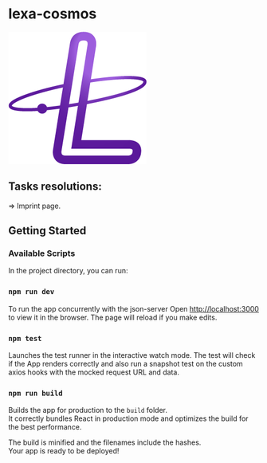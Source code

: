 # lexa-cosmos

![lexa-cosmos](https://github.com/ptrcklehmann/lexa-cosmos/blob/main/public/logo.png?raw=true)

## Tasks resolutions: 
=> Imprint page.

## Getting Started
### Available Scripts

In the project directory, you can run:

### `npm run dev`
To run the app concurrently with the json-server
Open [http://localhost:3000](http://localhost:3000) to view it in the browser.
The page will reload if you make edits.


### `npm test`
Launches the test runner in the interactive watch mode.
The test will check if the App renders correctly and also run a snapshot test on the custom axios hooks with the mocked request URL and data. 


### `npm run build`
Builds the app for production to the `build` folder.\
It correctly bundles React in production mode and optimizes the build for the best performance.

The build is minified and the filenames include the hashes.\
Your app is ready to be deployed!
